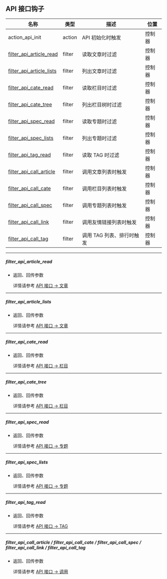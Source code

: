 ## API 接口钩子

| 名称 | 类型 | 描述 | 位置 |
| - | - | - | - |
| action_api_init | action | API 初始化时触发 | 控制器 |
| [filter_api_article_read](#filter_api_article_read) | filter | 读取文章时过滤 | 控制器 |
| [filter_api_article_lists](#filter_api_article_lists) | filter | 列出文章时过滤 | 控制器 |
| [filter_api_cate_read](#filter_api_cate_read) | filter | 读取栏目时过滤 | 控制器 |
| [filter_api_cate_tree](#filter_api_cate_tree) | filter | 列出栏目树时过滤 | 控制器 |
| [filter_api_spec_read](#filter_api_spec_read) | filter | 读取专题时过滤 | 控制器 |
| [filter_api_spec_lists](#filter_api_spec_lists) | filter | 列出专题时过滤 | 控制器 |
| [filter_api_tag_read](#filter_api_tag_read) | filter | 读取 TAG 时过滤 | 控制器 |
| [filter_api_call_article](#filter_api_call_article) | filter | 调用文章列表时触发 | 控制器 |
| [filter_api_call_cate](#filter_api_call_article) | filter | 调用栏目列表时触发 | 控制器 |
| [filter_api_call_spec](#filter_api_call_article) | filter | 调用专题列表时触发 | 控制器 |
| [filter_api_call_link](#filter_api_call_article) | filter | 调用友情链接列表时触发 | 控制器 |
| [filter_api_call_tag](#filter_api_call_article) | filter | 调用 TAG 列表、排行时触发 | 控制器 |

----------

<span id="filter_api_article_read"></span>

##### filter_api_article_read

* 返回、回传参数

    详情请参考 [API 接口 -> 文章](../api/article.md)

----------

<span id="filter_api_article_lists"></span>

##### filter_api_article_lists

* 返回、回传参数

    详情请参考 [API 接口 -> 文章](../api/article.md#lists)

----------

<span id="filter_api_cate_read"></span>

##### filter_api_cate_read

* 返回、回传参数

    详情请参考 [API 接口 -> 栏目](../api/cate.md)

----------

<span id="filter_api_cate_tree"></span>

##### filter_api_cate_tree

* 返回、回传参数

    详情请参考 [API 接口 -> 栏目](../api/cate.md)

----------

<span id="filter_api_spec_read"></span>

##### filter_api_spec_read

* 返回、回传参数

    详情请参考 [API 接口 -> 专题](../api/spec.md)

----------

<span id="filter_api_spec_lists"></span>

##### filter_api_spec_lists

* 返回、回传参数

    详情请参考 [API 接口 -> 专题](../api/spec.md#lists)

----------

<span id="filter_api_tag_read"></span>

##### filter_api_tag_read

* 返回、回传参数

    详情请参考 [API 接口 -> TAG](../api/tag.md)

----------

<span id="filter_api_call_article"></span>

##### filter_api_call_article / filter_api_call_cate / filter_api_call_spec / filter_api_call_link / filter_api_call_tag

* 返回、回传参数

    详情请参考 [API 接口 -> 调用](../api/call.md)
